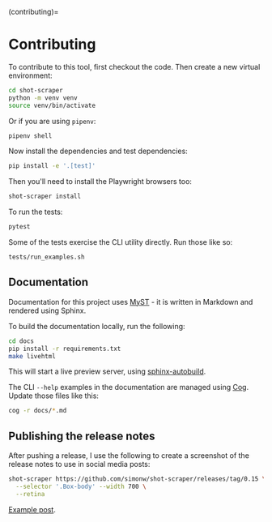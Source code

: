 (contributing)=

# Contributing

To contribute to this tool, first checkout the code. Then create a new virtual environment:
```bash
cd shot-scraper
python -m venv venv
source venv/bin/activate
```
Or if you are using `pipenv`:
```bash
pipenv shell
```
Now install the dependencies and test dependencies:
```bash
pip install -e '.[test]'
```
Then you'll need to install the Playwright browsers too:
```bash
shot-scraper install
```
To run the tests:
```bash
pytest
```
Some of the tests exercise the CLI utility directly. Run those like so:
```bash
tests/run_examples.sh
```
## Documentation

Documentation for this project uses [MyST](https://myst-parser.readthedocs.io/) - it is written in Markdown and rendered using Sphinx.

To build the documentation locally, run the following:
```bash
cd docs
pip install -r requirements.txt
make livehtml
```
This will start a live preview server, using [sphinx-autobuild](https://pypi.org/project/sphinx-autobuild/).

The CLI `--help` examples in the documentation are managed using [Cog](https://github.com/nedbat/cog). Update those files like this:
```bash
cog -r docs/*.md
```
## Publishing the release notes

After pushing a release, I use the following to create a screenshot of the release notes to use in social media posts:
```bash
shot-scraper https://github.com/simonw/shot-scraper/releases/tag/0.15 \
  --selector '.Box-body' --width 700 \
  --retina
```
[Example post](https://twitter.com/simonw/status/1569431710345089024).
